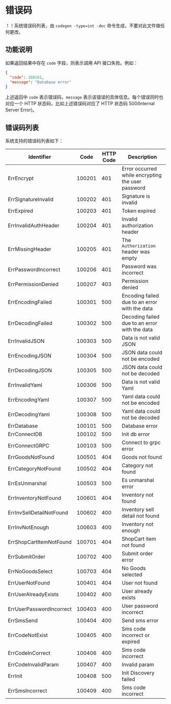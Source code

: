# 错误码

！！系统错误码列表，由 `codegen -type=int -doc` 命令生成，不要对此文件做任何更改。

## 功能说明

如果返回结果中存在 `code` 字段，则表示调用 API 接口失败。例如：

```json
{
  "code": 100101,
  "message": "Database error"
}
```

上述返回中 `code` 表示错误码，`message` 表示该错误的具体信息。每个错误同时也对应一个 HTTP 状态码，比如上述错误码对应了 HTTP 状态码 500(Internal Server Error)。

## 错误码列表

系统支持的错误码列表如下：

| Identifier | Code | HTTP Code | Description |
| ---------- | ---- | --------- | ----------- |
| ErrEncrypt | 100201 | 401 | Error occurred while encrypting the user password |
| ErrSignatureInvalid | 100202 | 401 | Signature is invalid |
| ErrExpired | 100203 | 401 | Token expired |
| ErrInvalidAuthHeader | 100204 | 401 | Invalid authorization header |
| ErrMissingHeader | 100205 | 401 | The `Authorization` header was empty |
| ErrPasswordIncorrect | 100206 | 401 | Password was incorrect |
| ErrPermissionDenied | 100207 | 403 | Permission denied |
| ErrEncodingFailed | 100301 | 500 | Encoding failed due to an error with the data |
| ErrDecodingFailed | 100302 | 500 | Decoding failed due to an error with the data |
| ErrInvalidJSON | 100303 | 500 | Data is not valid JSON |
| ErrEncodingJSON | 100304 | 500 | JSON data could not be encoded |
| ErrDecodingJSON | 100305 | 500 | JSON data could not be decoded |
| ErrInvalidYaml | 100306 | 500 | Data is not valid Yaml |
| ErrEncodingYaml | 100307 | 500 | Yaml data could not be encoded |
| ErrDecodingYaml | 100308 | 500 | Yaml data could not be decoded |
| ErrDatabase | 100101 | 500 | Database error |
| ErrConnectDB | 100102 | 500 | Init db error |
| ErrConnectGRPC | 100103 | 500 | Connect to grpc error |
| ErrGoodsNotFound | 100501 | 404 | Goods not found |
| ErrCategoryNotFound | 100502 | 404 | Category not found |
| ErrEsUnmarshal | 100503 | 500 | Es unmarshal error |
| ErrInventoryNotFound | 100601 | 404 | Inventory not found |
| ErrInvSellDetailNotFound | 100602 | 400 | Inventory sell detail not found |
| ErrInvNotEnough | 100603 | 400 | Inventory not enough |
| ErrShopCartItemNotFound | 100701 | 404 | ShopCart item not found |
| ErrSubmitOrder | 100702 | 400 | Submit order error |
| ErrNoGoodsSelect | 100703 | 404 | No Goods selected |
| ErrUserNotFound | 100401 | 404 | User not found |
| ErrUserAlreadyExists | 100402 | 400 | User already exists |
| ErrUserPasswordIncorrect | 100403 | 400 | User password incorrect |
| ErrSmsSend | 100404 | 400 | Send sms error |
| ErrCodeNotExist | 100405 | 400 | Sms code incorrect or expired |
| ErrCodeInCorrect | 100406 | 400 | Sms code incorrect |
| ErrCodeInvalidParam | 100407 | 400 | Invalid param |
| ErrInit | 100408 | 500 | Init Discovery failed |
| ErrSmsIncorrect | 100409 | 400 | Sms code incorrect |

